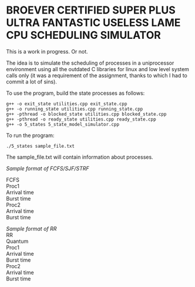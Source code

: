 # BROEVER CERTIFIED SUPER PLUS ULTRA FANTASTIC USELESS LAME CPU SCHEDULING SIMULATOR

This is a work in progress. Or not.

The idea is to simulate the scheduling of processes in a uniprocessor environment using all the outdated C libraries for linux and low level system calls only (it was a requirement of the assignment, thanks to which I had to commit a lot of sins). 

To use the program, build the state processes as follows:
```g++ -o new_state utilities.cpp new_state.cpp
g++ -o exit_state utilities.cpp exit_state.cpp
g++ -o running_state utilities.cpp running_state.cpp
g++ -pthread -o blocked_state utilities.cpp blocked_state.cpp
g++ -pthread -o ready_state utilities.cpp ready_state.cpp
g++ -o 5_states 5_state_model_simulator.cpp
```

To run the program:

```
./5_states sample_file.txt
```

The sample_file.txt will contain information about processes.

*Sample format of FCFS/SJF/STRF*

FCFS  
Proc1  
Arrival time  
Burst time  
Proc2  
Arrival time  
Burst time  

*Sample format of RR*  
RR  
Quantum  
Proc1  
Arrival time  
Burst time  
Proc2  
Arrival time  
Burst time  


